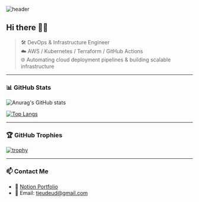 <!-- Profile Header -->
![header](https://capsule-render.vercel.app/api?type=waving&color=gradient&height=200&section=header&text=SeoJeong's%20GitHub&fontSize=35&fontColor=ffffff)

## Hi there 👋😊  
> 🛠 DevOps & Infrastructure Engineer  
> ☁️ AWS / Kubernetes / Terraform / GitHub Actions  
> 🌐 Automating cloud deployment pipelines & building scalable infrastructure

---

### 📊 GitHub Stats  
![Anurag's GitHub stats](https://github-readme-stats.vercel.app/api?username=hsj1024&show_icons=true&theme=radical)

[![Top Langs](https://github-readme-stats.vercel.app/api/top-langs/?username=hsj1024&layout=compact&hide_border=true&title_color=004386&icon_color=004386)](https://github.com/hsj1024)

---

### 🏆 GitHub Trophies  
[![trophy](https://github-profile-trophy.vercel.app/?username=hsj1024&margin-w=8&theme=darkhub)](https://github.com/ryo-ma/github-profile-trophy)

---

### 📫 Contact Me  
- 💼 [Notion Portfolio](https://gratis-path-fb4.notion.site/47b890b855b74a48a739e197b25e7689?pvs=4)  
- 📮 Email: tjeudeud@gmail.com

